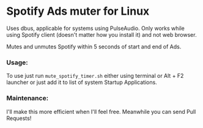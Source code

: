 # Spotify Ads muter for Linux

Uses dbus, applicable for systems using PulseAudio. Only works while using Spotify client (doesn't matter how you install it) and not web browser.

Mutes and unmutes Spotify within 5 seconds of start and end of Ads.

### Usage:

To use just run `mute_spotify_timer.sh` either using terminal or Alt + F2 launcher or just add it to list of system Startup Applications.

### Maintenance:

I'll make this more efficient when I'll feel free. Meanwhile you can send Pull Requests!
